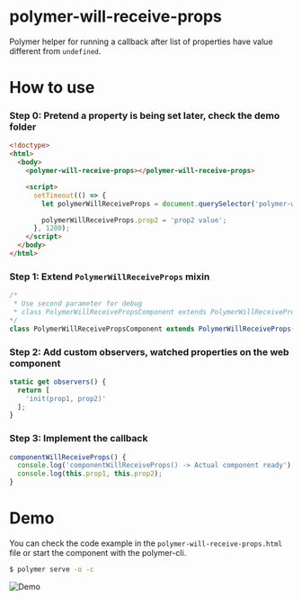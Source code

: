 # polymer-will-receive-props

Polymer helper for running a callback after list of properties have value different from `undefined`.

# How to use

### Step 0: Pretend a property is being set later, check the demo folder
```html
<!doctype>
<html>
  <body>
    <polymer-will-receive-props></polymer-will-receive-props>

    <script>
      setTimeout(() => {
        let polymerWillReceiveProps = document.querySelector('polymer-will-receive-props');

        polymerWillReceiveProps.prop2 = 'prop2 value';
      }, 1200);
    </script>
  </body>
</html>
```

### Step 1: Extend `PolymerWillReceiveProps` mixin

```js
/*
 * Use second parameter for debug
 * class PolymerWillReceivePropsComponent extends PolymerWillReceiveProps(Polymer.Element, true) {
*/
class PolymerWillReceivePropsComponent extends PolymerWillReceiveProps(Polymer.Element) {
```

### Step 2: Add custom observers, watched properties on the web component

```js
static get observers() {
  return [
    'init(prop1, prop2)'
  ];
}
```

### Step 3: Implement the callback

```js
componentWillReceiveProps() {
  console.log('componentWillReceiveProps() -> Actual component ready');
  console.log(this.prop1, this.prop2);
}
```

# Demo

You can check the code example in the `polymer-will-receive-props.html` file
or start the component with the polymer-cli.

```bash
$ polymer serve -o -c
```

![Demo](https://raw.githubusercontent.com/sarbull/polymer-will-receive-props/master/docs/demo.gif)
